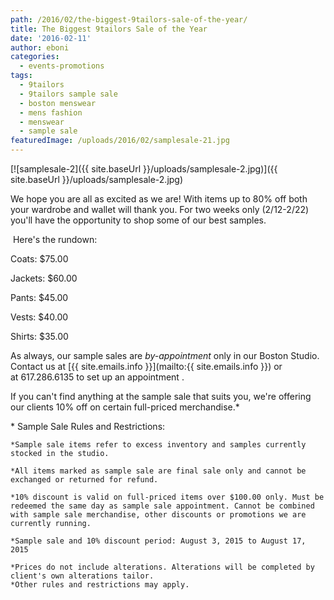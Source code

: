 ```yaml
---
path: /2016/02/the-biggest-9tailors-sale-of-the-year/
title: The Biggest 9tailors Sale of the Year
date: '2016-02-11'
author: eboni
categories:
  - events-promotions
tags:
  - 9tailors
  - 9tailors sample sale
  - boston menswear
  - mens fashion
  - menswear
  - sample sale
featuredImage: /uploads/2016/02/samplesale-21.jpg
---
```

[![samplesale-2]({{ site.baseUrl }}/uploads/samplesale-2.jpg)]({{ site.baseUrl }}/uploads/samplesale-2.jpg)

We hope you are all as excited as we are! With items up to 80% off both your wardrobe and wallet will thank you. For two weeks only (2/12-2/22) you'll have the opportunity to shop some of our best samples.

 Here's the rundown:

Coats: $75.00

Jackets: $60.00

Pants: $45.00

Vests: $40.00

Shirts: $35.00

As always, our sample sales are _by-appointment_ only in our Boston Studio. Contact us at [{{ site.emails.info }}](mailto:{{ site.emails.info }}) or at 617.286.6135 to set up an appointment .

If you can't find anything at the sample sale that suits you, we're offering our clients 10% off on certain full-priced merchandise.\*

\* Sample Sale Rules and Restrictions:

	*Sample sale items refer to excess inventory and samples currently stocked in the studio.

	*All items marked as sample sale are final sale only and cannot be exchanged or returned for refund.

	*10% discount is valid on full-priced items over $100.00 only. Must be redeemed the same day as sample sale appointment. Cannot be combined with sample sale merchandise, other discounts or promotions we are currently running.

	*Sample sale and 10% discount period: August 3, 2015 to August 17, 2015

	*Prices do not include alterations. Alterations will be completed by client's own alterations tailor.
	*Other rules and restrictions may apply.